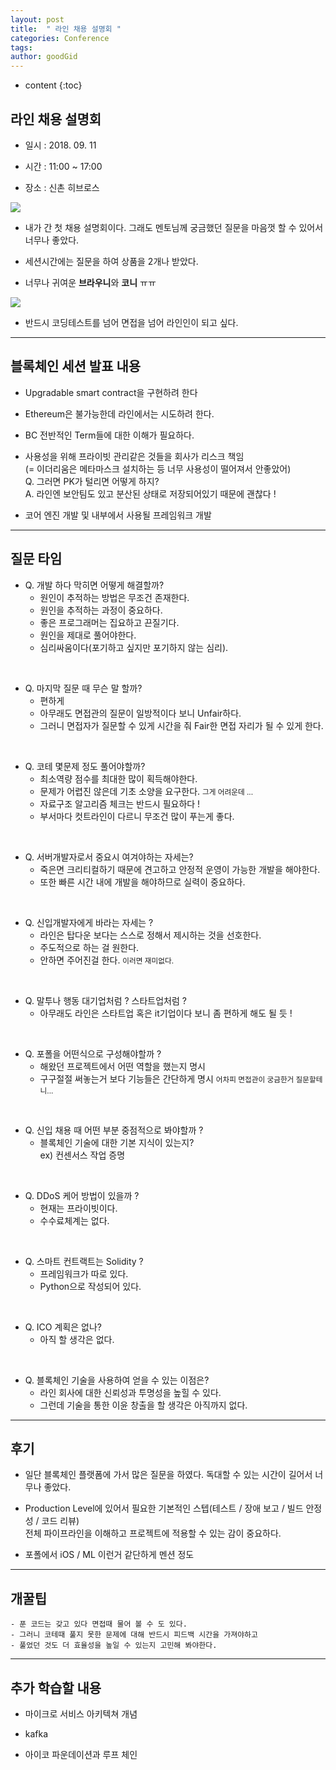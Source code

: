```yaml
---
layout: post
title:  " 라인 채용 설명회 "
categories: Conference
tags: 
author: goodGid
---
```

* content
{:toc}


## 라인 채용 설명회

* 일시 : 2018. 09. 11

* 시간 : 11:00 ~ 17:00

* 장소 : 신촌 히브로스











![](/assets/img/conference/line_career_briefing_session_1.png)

* 내가 간 첫 채용 설명회이다. 그래도 멘토님께 궁금했던 질문을 마음껏 할 수 있어서 너무나 좋았다.

* 세션시간에는 질문을 하여 상품을 2개나 받았다. 

* 너무나 귀여운 **브라우니**와 **코니** ㅠㅠ

![](/assets/img/conference/line_career_briefing_session_2.png)

* 반드시 코딩테스트를 넘어 면접을 넘어 라인인이 되고 싶다.

---

## 블록체인 세션 발표 내용

* Upgradable smart contract을 구현하려 한다

* Ethereum은 불가능한데 라인에서는 시도하려 한다.

* BC 전반적인 Term들에 대한 이해가 필요하다.

* 사용성을 위해 프라이빗 관리같은 것들을 회사가 리스크 책임 <br> (= 이더리움은 메타마스크 설치하는 등 너무 사용성이 떨어져서 안좋았어) <br> Q. 그러면 PK가 털리면 어떻게 하지? <br> A. 라인엔 보안팀도 있고 분산된 상태로 저장되어있기 때문에 괜찮다 !

* 코어 엔진 개발 및 내부에서 사용될 프레임워크 개발 

---

## 질문 타임

* Q. 개발 하다 막히면 어떻게 해결할까?
    - 원인이 추적하는 방법은 무조건 존재한다.
    - 원인을 추적하는 과정이 중요하다.
    - 좋은 프로그래머는 집요하고 끈질기다.
    - 원인을 제대로 풀어야한다.
    - 심리싸움이다(포기하고 싶지만 포기하지 않는 심리).

<br>

* Q. 마지막 질문 때 무슨 말 할까?
    - 편하게
    - 아무래도 면접관의 질문이 일방적이다 보니 Unfair하다.
    - 그러니 면접자가 질문할 수 있게 시간을 줘 Fair한 면접 자리가 될 수 있게 한다.

<br>

* Q. 코테 몇문제 정도 풀어야할까?
    - 최소역량 점수를 최대한 많이 획득해야한다.
    - 문제가 어렵진 않은데 기초 소양을 요구한다. <small> 그게 어려운데 ...</small> 
    - 자료구조 알고리즘 체크는 반드시 필요하다 !
    - 부서마다 컷트라인이 다르니 무조건 많이 푸는게 좋다.

<br>

* Q. 서버개발자로서 중요시 여겨야하는 자세는?
    - 죽은면 크리티컬하기 때문에 견고하고 안정적 운영이 가능한 개발을 해야한다.
    - 또한 빠른 시간 내에 개발을 해야하므로 실력이 중요하다.

<br>

* Q. 신입개발자에게 바라는 자세는 ?
    - 라인은 탑다운 보다는 스스로 정해서 제시하는 것을 선호한다.
    - 주도적으로 하는 걸 원한다.
    - 안하면 주어진걸 한다. <small>이러면 재미없다.</small>

<br>

* Q. 말투나 행동 대기업처럼 ? 스타트업처럼 ?
    - 아무래도 라인은 스타트업 혹은 it기업이다 보니 좀 편하게 해도 될 듯 !

<br>

* Q. 포폴을 어떤식으로 구성해야할까 ?
    - 해왔던 프로젝트에서 어떤 역할을 했는지 명시
    - 구구절절 써놓는거 보다 기능들은 간단하게 명시 <small> 어차피 면접관이 궁금한거 질문할테니... </small> 

<br>

* Q. 신입 채용 때 어떤 부분 중점적으로 봐야할까 ?
    - 블록체인 기술에 대한 기본 지식이 있는지? <br> ex) 컨센서스 작업 증명 

<br>

* Q. DDoS 케어 방법이 있을까 ?
    - 현재는 프라이빗이다.
    - 수수료체계는 없다.
    
<br>

* Q. 스마트 컨트랙트는 Solidity ?
    - 프레임워크가 따로 있다.
    - Python으로 작성되어 있다.

<br>

* Q. ICO 계획은 없나? 
    - 아직 할 생각은 없다.

<br>

* Q. 블록체인 기술을 사용하여 얻을 수 있는 이점은?
    - 라인 회사에 대한 신뢰성과 투명성을 높힐 수 있다.
    - 그런데 기술을 통한 이윤 창출을 할 생각은 아직까지 없다.

---

## 후기

* 일단 블록체인 플랫폼에 가서 많은 질문을 하였다. 독대할 수 있는 시간이 길어서 너무나 좋았다. 

* Production Level에 있어서 필요한 기본적인 스텝(테스트 / 장애 보고 / 빌드 안정성 / 코드 리뷰) <br> 전체 파이프라인을 이해하고 프로젝트에 적용할 수 있는 감이 중요하다.

* 포폴에서 iOS / ML 이런거 같단하게 멘션 정도

--- 

## **개꿀팁**
    - 푼 코드는 갖고 있다 면접때 물어 볼 수 도 있다.
    - 그러니 코테때 풀지 못한 문제에 대해 반드시 피드백 시간을 가져야하고
    - 풀었던 것도 더 효율성을 높일 수 있는지 고민해 봐야한다.

---

## 추가 학습할 내용 

* 마이크로 서비스 아키텍쳐 개념

* kafka

* 아이코 파운데이션과 루프 체인 
